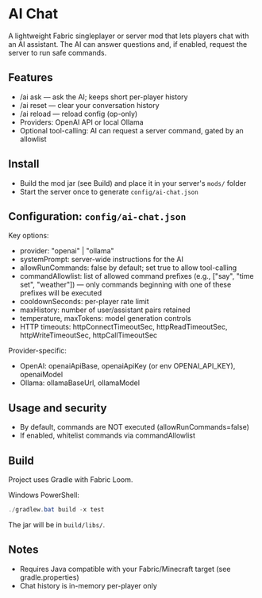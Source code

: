 # AI Chat

A lightweight Fabric singleplayer or server mod that lets players chat with an AI assistant. The AI can answer questions and, if enabled, request the server to run safe commands.

## Features
- /ai ask <message> — ask the AI; keeps short per-player history
- /ai reset — clear your conversation history
- /ai reload — reload config (op-only)
- Providers: OpenAI API or local Ollama
- Optional tool-calling: AI can request a server command, gated by an allowlist

## Install
- Build the mod jar (see Build) and place it in your server's `mods/` folder
- Start the server once to generate `config/ai-chat.json`

## Configuration: `config/ai-chat.json`
Key options:
- provider: "openai" | "ollama"
- systemPrompt: server-wide instructions for the AI
- allowRunCommands: false by default; set true to allow tool-calling
- commandAllowlist: list of allowed command prefixes (e.g., ["say", "time set", "weather"]) — only commands beginning with one of these prefixes will be executed
- cooldownSeconds: per-player rate limit
- maxHistory: number of user/assistant pairs retained
- temperature, maxTokens: model generation controls
- HTTP timeouts: httpConnectTimeoutSec, httpReadTimeoutSec, httpWriteTimeoutSec, httpCallTimeoutSec

Provider-specific:
- OpenAI: openaiApiBase, openaiApiKey (or env OPENAI_API_KEY), openaiModel
- Ollama: ollamaBaseUrl, ollamaModel

## Usage and security
- By default, commands are NOT executed (allowRunCommands=false)
- If enabled, whitelist commands via commandAllowlist

## Build
Project uses Gradle with Fabric Loom.

Windows PowerShell:
```powershell
./gradlew.bat build -x test
```
The jar will be in `build/libs/`.

## Notes
- Requires Java compatible with your Fabric/Minecraft target (see gradle.properties)
- Chat history is in-memory per-player only
